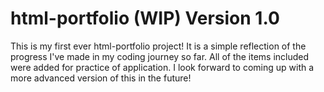 # html-portfolio (WIP) Version 1.0
This is my first ever html-portfolio project! It is a simple reflection of the progress I've made in my coding journey so far. All of the items included were added for practice of application. I look forward to coming up with a more advanced version of this in the future!
